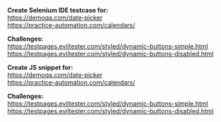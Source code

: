 **Create Selenium IDE testcase for:** <br>
https://demoqa.com/date-picker<br>
https://practice-automation.com/calendars/<br>

**Challenges:**<br>
https://testpages.eviltester.com/styled/dynamic-buttons-simple.html<br>
https://testpages.eviltester.com/styled/dynamic-buttons-disabled.html<br>

**Create JS snippet for:** <br>
https://demoqa.com/date-picker<br>
https://practice-automation.com/calendars/<br> 

**Challenges:**<br>
https://testpages.eviltester.com/styled/dynamic-buttons-simple.html<br>
https://testpages.eviltester.com/styled/dynamic-buttons-disabled.html<br>

